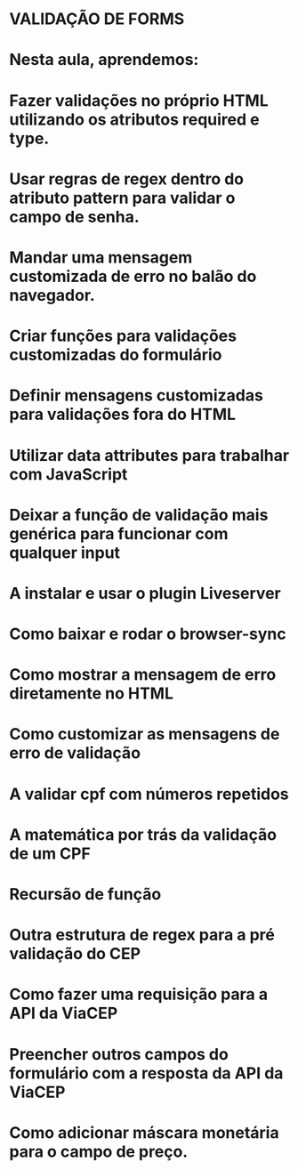 # VALIDAÇÃO DE FORMS

# Nesta aula, aprendemos:

# Fazer validações no próprio HTML utilizando os atributos required e type.

# Usar regras de regex dentro do atributo pattern para validar o campo de senha.

# Mandar uma mensagem customizada de erro no balão do navegador.

# Criar funções para validações customizadas do formulário

# Definir mensagens customizadas para validações fora do HTML

# Utilizar data attributes para trabalhar com JavaScript

# Deixar a função de validação mais genérica para funcionar com qualquer input

# A instalar e usar o plugin Liveserver

# Como baixar e rodar o browser-sync

# Como mostrar a mensagem de erro diretamente no HTML

# Como customizar as mensagens de erro de validação

# A validar cpf com números repetidos

# A matemática por trás da validação de um CPF

# Recursão de função

# Outra estrutura de regex para a pré validação do CEP

# Como fazer uma requisição para a API da ViaCEP

# Preencher outros campos do formulário com a resposta da API da ViaCEP

# Como adicionar máscara monetária para o campo de preço.

